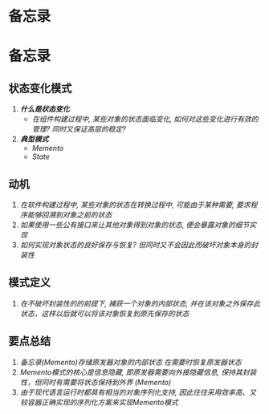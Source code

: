 # 备忘录


# 备忘录

## 状态变化模式

1. ***什么是状态变化***
   - *在组件构建过程中, 某些对象的状态面临变化, 如何对这些变化进行有效的管理? 同时又保证高层的稳定?*
2. ***典型模式***
   - *Memento*
   - *State*

## 动机

1. *在软件构建过程中, 某些对象的状态在转换过程中, 可能由于某种需要, 要求程序能够回溯到对象之前的状态*
2. *如果使用一些公有接口来让其他对象得到对象的状态, 便会暴露对象的细节实现*
3. *如何实现对象状态的良好保存与恢复? 但同时又不会因此而破坏对象本身的封装性*

## 模式定义

1. *在不破坏封装性的的前提下, 捕获一个对象的内部状态, 并在该对象之外保存此状态，这样以后就可以将该对象恢复到原先保存的状态*

## 要点总结

1. *备忘录(Memento)存储原发器对象的内部状态 在需要时恢复原发器状态*
2. *Memento模式的核心是信息隐藏, 即原发器需要向外接隐藏信息, 保持其封装性，但同时有需要将状态保持到外界 (Memento)*
3. *由于现代语言运行时都具有相当的对象序列化支持, 因此往往采用效率高、又较容器正确实现的序列化方案来实现Memento模式*


